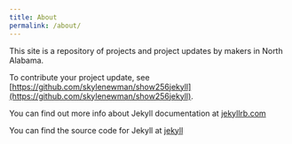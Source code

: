 ```yaml
---
title: About
permalink: /about/
---
```


This site is a repository of projects and project updates by makers in North Alabama.

To contribute your project update, see [https://github.com/skylenewman/show256jekyll](https://github.com/skylenewman/show256jekyll).

You can find out more info about Jekyll documentation at [jekyllrb.com](http://jekyllrb.com/)


You can find the source code for Jekyll at
[jekyll](https://github.com/jekyll/jekyll)
